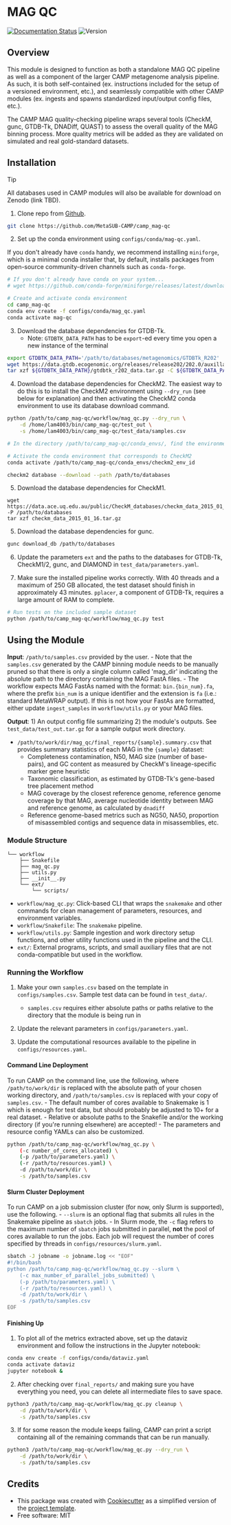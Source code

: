 # MAG QC

[![Documentation Status](https://img.shields.io/badge/docs-passing-brightgreen.svg)](https://camp-documentation.readthedocs.io/en/latest/magqc.html) ![Version](https://img.shields.io/badge/version-0.13.0-brightgreen)

<!-- [![Documentation Status](https://img.shields.io/readthedocs/camp-mag_qc)](https://camp-documentation.readthedocs.io/en/latest/mag_qc.html) -->

## Overview

This module is designed to function as both a standalone MAG QC pipeline as well as a component of the larger CAMP metagenome analysis pipeline. As such, it is both self-contained (ex. instructions included for the setup of a versioned environment, etc.), and seamlessly compatible with other CAMP modules (ex. ingests and spawns standardized input/output config files, etc.). 

The CAMP MAG quality-checking pipeline wraps several tools (CheckM, gunc, GTDB-Tk, DNADiff, QUAST) to assess the overall quality of the MAG binning process. More quality metrics will be added as they are validated on simulated and real gold-standard datasets. 

## Installation

> [!TIP]
> All databases used in CAMP modules will also be available for download on Zenodo (link TBD).

1. Clone repo from [Github](<https://github.com/MetaSUB-CAMP/camp_mag-qc>).
```Bash
git clone https://github.com/MetaSUB-CAMP/camp_mag-qc
```

2. Set up the conda environment using `configs/conda/mag-qc.yaml`. 

If you don't already have `conda` handy, we recommend installing `miniforge`, which is a minimal conda installer that, by default, installs packages from open-source community-driven channels such as `conda-forge`.
```Bash
# If you don't already have conda on your system...
# wget https://github.com/conda-forge/miniforge/releases/latest/download/Miniforge3-Linux-x86_64.sh

# Create and activate conda environment 
cd camp_mag-qc
conda env create -f configs/conda/mag_qc.yaml
conda activate mag-qc
```

3. Download the database dependencies for GTDB-Tk.
    - Note: `GTDBTK_DATA_PATH` has to be `export`-ed every time you open a new instance of the terminal 
```Bash
export GTDBTK_DATA_PATH='/path/to/databases/metagenomics/GTDBTk_R202'
wget https://data.gtdb.ecogenomic.org/releases/release202/202.0/auxillary_files/gtdbtk_r202_data.tar.gz -P ${GTDBTK_DATA_PATH}
tar xzf ${GTDBTK_DATA_PATH}/gtdbtk_r202_data.tar.gz -C ${GTDBTK_DATA_PATH} --strip 1
```

4. Download the database dependencies for CheckM2. The easiest way to do this is to install the CheckM2 environment using `--dry_run` (see below for explanation) and then activating the CheckM2 conda environment to use its database download command.
```Bash
python /path/to/camp_mag-qc/workflow/mag_qc.py --dry_run \
    -d /home/lam4003/bin/camp_mag-qc/test_out \
    -s /home/lam4003/bin/camp_mag-qc/test_data/samples.csv

# In the directory /path/to/camp_mag-qc/conda_envs/, find the environment ID that corresponds to CheckM2

# Activate the conda environment that corresponds to CheckM2
conda activate /path/to/camp_mag-qc/conda_envs/checkm2_env_id

checkm2 database --download --path /path/to/databases
```

5. Download the database dependencies for CheckM1. 
```
wget https://data.ace.uq.edu.au/public/CheckM_databases/checkm_data_2015_01_16.tar.gz -P /path/to/databases
tar xzf checkm_data_2015_01_16.tar.gz
```

5. Download the database dependencies for gunc. 
```Bash
gunc download_db /path/to/databases
```

6. Update the parameters `ext` and the paths to the databases for GTDB-Tk, CheckM1/2, gunc, and DIAMOND in `test_data/parameters.yaml`.

7. Make sure the installed pipeline works correctly. With 40 threads and a maximum of 250 GB allocated, the test dataset should finish in approximately 43 minutes. `pplacer`, a component of GTDB-Tk, requires a large amount of RAM to complete.
```Bash
# Run tests on the included sample dataset
python /path/to/camp_mag-qc/workflow/mag_qc.py test
```

## Using the Module

**Input**: `/path/to/samples.csv` provided by the user.
    - Note that the `samples.csv` generated by the CAMP binning module needs to be manually pruned so that there is only a single column called 'mag_dir' indicating the absolute path to the directory containing the MAG FastA files.
    - The workflow expects MAG FastAs named with the format: `bin.{bin_num}.fa`, where the prefix `bin_num` is a unique identifier and the extension is `fa` (i.e.: standard MetaWRAP output). If this is not how your FastAs are formatted, either update `ingest_samples` in `workflow/utils.py` or your MAG files.

**Output**: 1) An output config file summarizing 2) the module's outputs. See `test_data/test_out.tar.gz` for a sample output work directory.

- `/path/to/work/dir/mag_qc/final_reports/{sample}.summary.csv` that provides summary statistics of each MAG in the `{sample}` dataset:
    * Completeness contamination, N50, MAG size (number of base-pairs), and GC content as measured by CheckM's lineage-specific marker gene heuristic
    * Taxonomic classification, as estimated by GTDB-Tk's gene-based tree placement method
    * MAG coverage by the closest reference genome, reference genome coverage by that MAG, average nucleotide identity between MAG and reference genome, as calculated by `dnadiff`
    * Reference genome-based metrics such as NG50, NA50, proportion of misassembled contigs and sequence data in misassemblies, etc.

### Module Structure
```
└── workflow
    ├── Snakefile
    ├── mag_qc.py
    ├── utils.py
    ├── __init__.py
    └── ext/
        └── scripts/
```
- `workflow/mag_qc.py`: Click-based CLI that wraps the `snakemake` and other commands for clean management of parameters, resources, and environment variables.
- `workflow/Snakefile`: The `snakemake` pipeline. 
- `workflow/utils.py`: Sample ingestion and work directory setup functions, and other utility functions used in the pipeline and the CLI.
- `ext/`: External programs, scripts, and small auxiliary files that are not conda-compatible but used in the workflow.

### Running the Workflow

1. Make your own `samples.csv` based on the template in `configs/samples.csv`. Sample test data can be found in `test_data/`. 
    - `samples.csv` requires either absolute paths or paths relative to the directory that the module is being run in

2. Update the relevant parameters in `configs/parameters.yaml`.

3. Update the computational resources available to the pipeline in `configs/resources.yaml`. 

#### Command Line Deployment

To run CAMP on the command line, use the following, where `/path/to/work/dir` is replaced with the absolute path of your chosen working directory, and `/path/to/samples.csv` is replaced with your copy of `samples.csv`. 
    - The default number of cores available to Snakemake is 1 which is enough for test data, but should probably be adjusted to 10+ for a real dataset.
    - Relative or absolute paths to the Snakefile and/or the working directory (if you're running elsewhere) are accepted!
    - The parameters and resource config YAMLs can also be customized.
```Bash
python /path/to/camp_mag-qc/workflow/mag_qc.py \
    (-c number_of_cores_allocated) \
    (-p /path/to/parameters.yaml) \
    (-r /path/to/resources.yaml) \
    -d /path/to/work/dir \
    -s /path/to/samples.csv
```

#### Slurm Cluster Deployment

To run CAMP on a job submission cluster (for now, only Slurm is supported), use the following.
    - `--slurm` is an optional flag that submits all rules in the Snakemake pipeline as `sbatch` jobs. 
    - In Slurm mode, the `-c` flag refers to the maximum number of `sbatch` jobs submitted in parallel, **not** the pool of cores available to run the jobs. Each job will request the number of cores specified by threads in `configs/resources/slurm.yaml`.
```Bash
sbatch -J jobname -o jobname.log << "EOF"
#!/bin/bash
python /path/to/camp_mag-qc/workflow/mag_qc.py --slurm \
    (-c max_number_of_parallel_jobs_submitted) \
    (-p /path/to/parameters.yaml) \
    (-r /path/to/resources.yaml) \
    -d /path/to/work/dir \
    -s /path/to/samples.csv
EOF
```

#### Finishing Up

1. To plot all of the metrics extracted above, set up the dataviz environment and follow the instructions in the Jupyter notebook:
```Bash
conda env create -f configs/conda/dataviz.yaml
conda activate dataviz
jupyter notebook &
```

2. After checking over `final_reports/` and making sure you have everything you need, you can delete all intermediate files to save space. 
```Bash
python3 /path/to/camp_mag-qc/workflow/mag_qc.py cleanup \
    -d /path/to/work/dir \
    -s /path/to/samples.csv
```

3. If for some reason the module keeps failing, CAMP can print a script containing all of the remaining commands that can be run manually. 
```Bash
python3 /path/to/camp_mag-qc/workflow/mag_qc.py --dry_run \
    -d /path/to/work/dir \
    -s /path/to/samples.csv
```

## Credits

- This package was created with [Cookiecutter](https://github.com/cookiecutter/cookiecutter>) as a simplified version of the [project template](https://github.com/audreyr/cookiecutter-pypackage>).
- Free software: MIT

